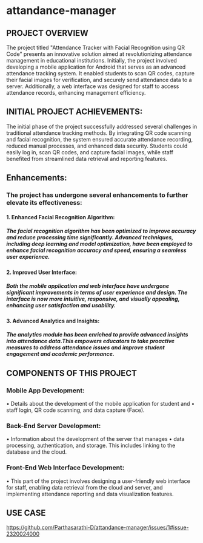 # attandance-manager

## PROJECT OVERVIEW 

  The project titled "Attendance Tracker with Facial Recognition using QR Code" presents an 
innovative solution aimed at revolutionizing attendance management in educational institutions. 
Initially, the project involved developing a mobile application for Android that serves as an advanced 
attendance tracking system. It enabled students to scan QR codes, capture their facial images for 
verification, and securely send attendance data to a server. Additionally, a web interface was designed 
for staff to access attendance records, enhancing management efficiency. 


## INITIAL PROJECT ACHIEVEMENTS: 
  The initial phase of the project successfully addressed several challenges in traditional attendance tracking methods. 
By integrating QR code scanning and facial recognition, the system ensured 
accurate attendance recording, reduced manual processes, and enhanced data security. Students could 
easily log in, scan QR codes, and capture facial images, while staff benefited from streamlined data 
retrieval and reporting features.

## Enhancements: 
### The project has undergone several enhancements to further elevate its effectiveness:
#### 1.	Enhanced Facial Recognition Algorithm:
##### The facial recognition algorithm has been optimized to improve accuracy and reduce processing time significantly. Advanced techniques, including deep learning and model optimization, have been employed to enhance facial recognition accuracy and speed, ensuring a seamless user experience.

#### 2.	Improved User Interface:
##### Both the mobile application and web interface have undergone significant improvements in terms of user experience and design. The interface is now more intuitive, responsive, and visually appealing, enhancing user satisfaction and usability.

#### 3.	Advanced Analytics and Insights:
##### The analytics module has been enriched to provide advanced insights into attendance data.This empowers educators to take proactive measures to address attendance issues and improve student engagement and academic performance.




## COMPONENTS OF THIS PROJECT
### 	Mobile App Development: 

•	Details about the development of the mobile application for student and 
•	staff login, QR code scanning, and data capture (Face).
### 	Back-End Server Development: 

•	Information about the development of the server that manages 
•	data processing, authentication, and storage. This includes linking to the database and the cloud.
### 	Front-End Web Interface Development:

•	This part of the project involves designing a user-friendly web interface for staff, enabling data retrieval from the cloud and server, and implementing attendance reporting and data visualization features.


## USE CASE
https://github.com/Parthasarathi-D/attandance-manager/issues/1#issue-2320024000
